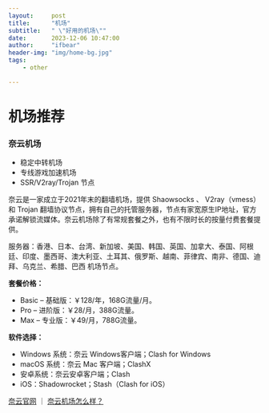 ```yaml
---
layout:     post
title:      "机场"
subtitle:   " \"好用的机场\""
date:       2023-12-06 10:47:00
author:     "ifbear"
header-img: "img/home-bg.jpg"
tags:
    - other

---
```


# 机场推荐

### 奈云机场

- 稳定中转机场
- 专线游戏加速机场
- SSR/V2ray/Trojan 节点

奈云是一家成立于2021年末的翻墙机场，提供 Shaowsocks 、 V2ray（vmess） 和 Trojan 翻墙协议节点，拥有自己的托管服务器，节点有家宽原生IP地址，官方承诺解锁流媒体。奈云机场除了有常规套餐之外，也有不限时长的按量付费套餐提供。

服务器：香港、日本、台湾、新加坡、美国、韩国、英国、加拿大、泰国、阿根廷、印度、墨西哥、澳大利亚、土耳其、俄罗斯、越南、菲律宾、南非、德国、迪拜、乌克兰、希腊、巴西 机场节点。

**套餐价格：**

- Basic – 基础版：￥128/年，168G流量/月。
- Pro – 进阶版：￥28/月，388G流量。
- Max – 专业版：￥49/月，788G流量。

**软件选择：**

- Windows 系统：奈云 Windows客户端；Clash for Windows
- macOS 系统：奈云 Mac 客户端；ClashX
- 安卓系统：奈云安卓客户端；Clash
- iOS：Shadowrocket；Stash（Clash for iOS）

[奈云官网](https://www.v2ny.top/#/register?code=cgXsxjLY) ｜ [奈云机场怎么样？](https://clashjichang.com/how-about-naiun/) 